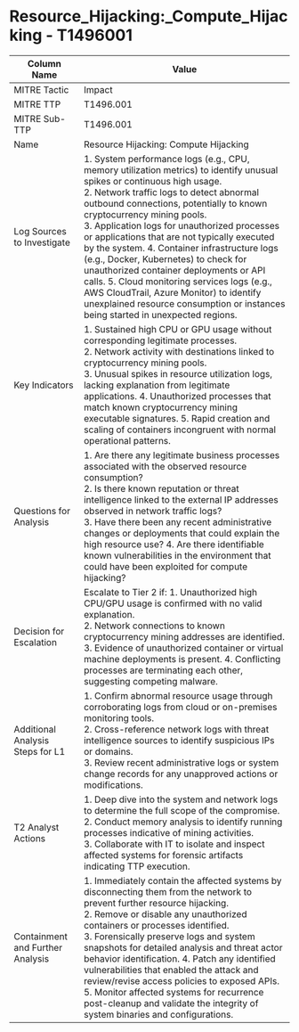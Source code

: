 # Resource_Hijacking:_Compute_Hijacking - T1496001

| Column Name | Value |
|-------------|-------|
| MITRE Tactic | Impact |
| MITRE TTP | T1496.001 |
| MITRE Sub-TTP | T1496.001 |
| Name | Resource Hijacking: Compute Hijacking |
| Log Sources to Investigate | 1. System performance logs (e.g., CPU, memory utilization metrics) to identify unusual spikes or continuous high usage.<br>2. Network traffic logs to detect abnormal outbound connections, potentially to known cryptocurrency mining pools.<br>3. Application logs for unauthorized processes or applications that are not typically executed by the system. 4. Container infrastructure logs (e.g., Docker, Kubernetes) to check for unauthorized container deployments or API calls. 5. Cloud monitoring services logs (e.g., AWS CloudTrail, Azure Monitor) to identify unexplained resource consumption or instances being started in unexpected regions. |
| Key Indicators | 1. Sustained high CPU or GPU usage without corresponding legitimate processes.<br>2. Network activity with destinations linked to cryptocurrency mining pools.<br>3. Unusual spikes in resource utilization logs, lacking explanation from legitimate applications. 4. Unauthorized processes that match known cryptocurrency mining executable signatures. 5. Rapid creation and scaling of containers incongruent with normal operational patterns. |
| Questions for Analysis | 1. Are there any legitimate business processes associated with the observed resource consumption?<br>2. Is there known reputation or threat intelligence linked to the external IP addresses observed in network traffic logs?<br>3. Have there been any recent administrative changes or deployments that could explain the high resource use? 4. Are there identifiable known vulnerabilities in the environment that could have been exploited for compute hijacking? |
| Decision for Escalation | Escalate to Tier 2 if: 1. Unauthorized high CPU/GPU usage is confirmed with no valid explanation.<br>2. Network connections to known cryptocurrency mining addresses are identified.<br>3. Evidence of unauthorized container or virtual machine deployments is present. 4. Conflicting processes are terminating each other, suggesting competing malware. |
| Additional Analysis Steps for L1 | 1. Confirm abnormal resource usage through corroborating logs from cloud or on-premises monitoring tools.<br>2. Cross-reference network logs with threat intelligence sources to identify suspicious IPs or domains.<br>3. Review recent administrative logs or system change records for any unapproved actions or modifications. |
| T2 Analyst Actions | 1. Deep dive into the system and network logs to determine the full scope of the compromise.<br>2. Conduct memory analysis to identify running processes indicative of mining activities.<br>3. Collaborate with IT to isolate and inspect affected systems for forensic artifacts indicating TTP execution. |
| Containment and Further Analysis | 1. Immediately contain the affected systems by disconnecting them from the network to prevent further resource hijacking.<br>2. Remove or disable any unauthorized containers or processes identified.<br>3. Forensically preserve logs and system snapshots for detailed analysis and threat actor behavior identification. 4. Patch any identified vulnerabilities that enabled the attack and review/revise access policies to exposed APIs. 5. Monitor affected systems for recurrence post-cleanup and validate the integrity of system binaries and configurations. |
